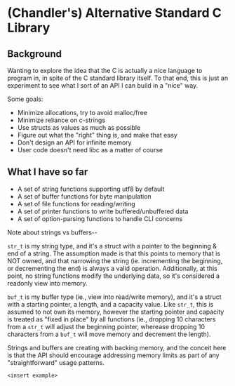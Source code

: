 # (Chandler's) Alternative Standard C Library

## Background

Wanting to explore the idea that the C is actually a nice language to
program in, in spite of the C standard library itself. To that end,
this is just an experiment to see what I sort of an API I can build in
a "nice" way.

Some goals:
* Minimize allocations, try to avoid malloc/free
* Minimize reliance on c-strings
* Use structs as values as much as possible
* Figure out what the "right" thing is, and make that easy
* Don't design an API for infinite memory
* User code doesn't need libc as a matter of course

## What I have so far

* A set of string functions supporting utf8 by default
* A set of buffer functions for byte manipulation
* A set of file functions for reading/writing
* A set of printer functions to write buffered/unbuffered data
* A set of option-parsing functions to handle CLI concerns

Note about strings vs buffers--

`str_t` is my string type, and it's a struct with a pointer to the
beginning & end of a string. The assumption made is that this points
to memory that is NOT owned, and that narrowing the string
(ie. incrementing the beginning, or decrementing the end) is always a
valid operation. Additionally, at this point, no string functions
modify the underlying data, so it's considered a readonly view into
memory.

`buf_t` is my buffer type (ie., view into read/write memory), and it's
a struct with a starting pointer, a length, and a capacity value. Like
`str_t`, this is assumed to not own its memory, however the starting
pointer and capacity is treated as "fixed in place" by all functions
(ie., dropping 10 characters from a `str_t` will adjust the beginning
pointer, wherease dropping 10 characters from a `buf_t` will move
memory and decrement the length).

Strings and buffers are creating with backing memory, and the conceit
here is that the API should encourage addressing memory limits as part
of any "straightforward" usage patterns.

    <insert example>

